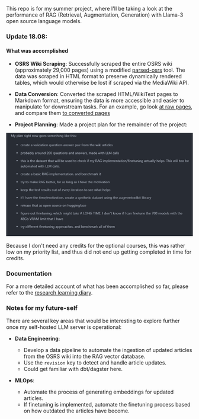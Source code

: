 This repo is for my summer project, where I'll be taking a look at the performance of RAG (Retrieval, Augmentation, Generation) with Llama-3 open source language models.


### Update 18.08:

#### What was accomplished


- **OSRS Wiki Scraping**: Successfully scraped the entire OSRS wiki (approximately 29,000 pages) using a modified [parsed-osrs](https://github.com/Flipping-Utilities/parsed-osrs) tool. The data was scraped in HTML format to preserve dynamically rendered tables, which would otherwise be lost if scraped via the MediaWiki API. 
  
- **Data Conversion**: Converted the scraped HTML/WikiText pages to Markdown format, ensuring the data is more accessible and easier to manipulate for downstream tasks. For an example, go look [at raw pages](./data-example/wiki-pages), and compare them [to converted pages](./data-example/wiki-pages-md)
  
- **Project Planning**: Made a project plan for the remainder of the project:

![Project Plan](./docs/docs/learning_diary/plan.png)

Because I don't need any credits for the optional courses, this was rather low on my priority list, and thus did not end up getting completed in time for credits.


### Documentation

For a more detailed account of what has been accomplished so far, please refer to the [research learning diary](./docs/docs/learning_diary/research.md).


### Notes for my future-self

There are several key areas that would be interesting to explore further once my self-hosted LLM server is operational:

- **Data Engineering**: 
  - Develop a data pipeline to automate the ingestion of updated articles from the OSRS wiki into the RAG vector database.
  - Use the `revision` key to detect and handle article updates.
  - Could get familiar with dbt/dagster here.

- **MLOps**:
  - Automate the process of generating embeddings for updated articles.
  - If finetuning is implemented, automate the finetuning process based on how outdated the articles have become.















